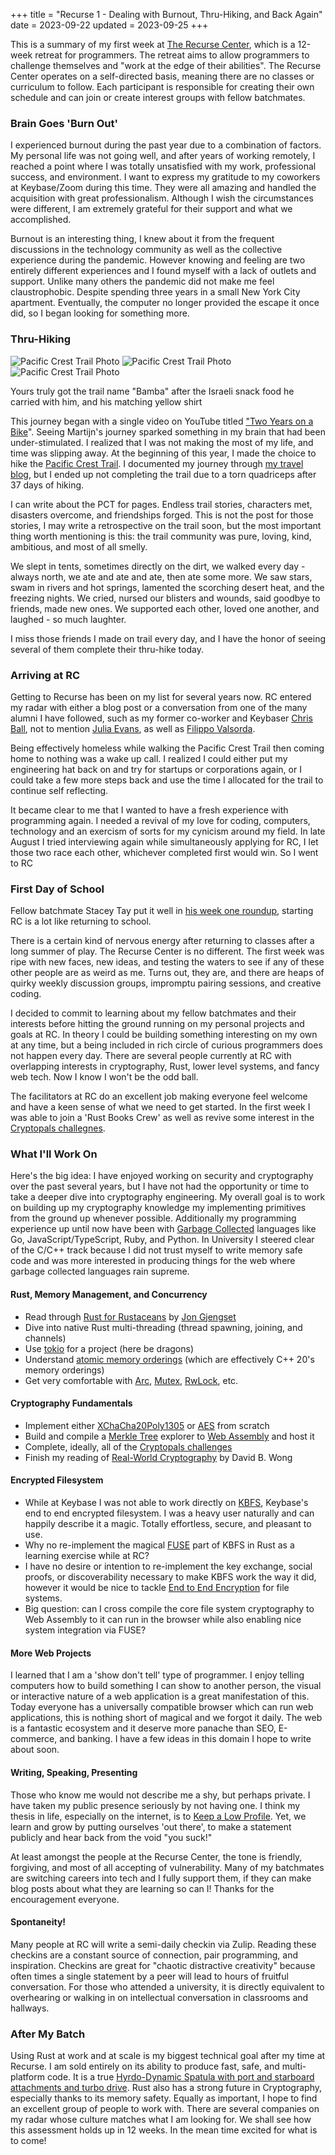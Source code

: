 +++
title = "Recurse 1 - Dealing with Burnout, Thru-Hiking, and Back Again"
date = 2023-09-22
updated = 2023-09-25
+++

This is a summary of my first week at [The Recurse Center](https://recurse.com),
which is a 12-week retreat for programmers. The retreat aims to allow
programmers to challenge themselves and "work at the edge of their abilities".
The Recurse Center operates on a self-directed basis, meaning there are no
classes or curriculum to follow. Each participant is responsible for creating
their own schedule and can join or create interest groups with fellow
batchmates.

### Brain Goes 'Burn Out'


I experienced burnout during the past year due to a combination of factors. My
personal life was not going well, and after years of working remotely, I reached
a point where I was totally unsatisfied with my work, professional success, and
environment. I want to express my gratitude to my coworkers at Keybase/Zoom
during this time. They were all amazing and handled the acquisition with great
professionalism. Although I wish the circumstances were different, I am
extremely grateful for their support and what we accomplished.

Burnout is an interesting thing, I knew about it from the frequent discussions
in the technology community as well as the collective experience during the
pandemic. However knowing and feeling are two entirely different experiences
and I found myself with a lack of outlets and support. Unlike many others the
pandemic did not make me feel claustrophobic. Despite spending three years in a
small New York City apartment. Eventually, the computer no longer provided the
escape it once did, so I began looking for something more.

### Thru-Hiking


![Pacific Crest Trail Photo](pct1.jpeg)
![Pacific Crest Trail Photo](pct2.jpeg)
![Pacific Crest Trail Photo](pct3.jpeg)


<div>
<figcaption>Yours truly got the trail name "Bamba" after the Israeli snack food he
carried with him, and his matching yellow shirt</figcaption>
</div>


This journey began with a single video on YouTube titled ["Two Years on a
Bike](https://www.youtube.com/watch?v=rY0i2wUmIak)". Seeing Martijn's journey
sparked something in my brain that had been under-stimulated. I realized that I
was not making the most of my life, and time was slipping away. At the beginning
of this year, I made the choice to hike the [Pacific Crest
Trail](https://en.wikipedia.org/wiki/Pacific_Crest_Trail). I documented my
journey through [my travel blog](https://jakeby.land), but I ended up not
completing the trail due to a torn quadriceps after 37 days of hiking.

I can write about the PCT for pages. Endless trail stories, characters met,
disasters overcome, and friendships forged. This is not the post for those
stories, I may write a retrospective on the trail soon, but the most important
thing worth mentioning is this: the trail community was pure, loving, kind,
ambitious, and most of all smelly.

We slept in tents, sometimes directly on the dirt, we walked every day - always
north, we ate and ate and ate, then ate some more. We saw stars, swam in rivers
and hot springs, lamented the scorching desert heat, and the freezing nights. We
cried, nursed our blisters and wounds, said goodbye to friends, made new ones.
We supported each other, loved one another, and laughed - so much laughter.

I miss those friends I made on trail every day, and I have the honor of seeing
several of them complete their thru-hike today.

### Arriving at RC


Getting to Recurse has been on my list for several years now. RC entered my
radar with either a blog post or a conversation from one of the many alumni I
have followed, such as my former co-worker and Keybaser [Chris
Ball](https://printf.net/), not to mention [Julia Evans](https://jvns.ca/), as
well as [Filippo Valsorda](https://filippo.io/).

Being effectively homeless while walking the Pacific Crest Trail then coming
home to nothing was a wake up call. I realized I could either put my engineering
hat back on and try for startups or corporations again, or I could take a few
more steps back and use the time I allocated for the trail to continue self
reflecting.

It became clear to me that I wanted to have a fresh experience with programming
again. I needed a revival of my love for coding, computers, technology and an
exercism of sorts for my cynicism around my field. In late August I tried
interviewing again while simultaneously applying for RC, I let those two race
each other, whichever completed first would win. So I went to RC

### First Day of School

Fellow batchmate Stacey Tay put it well in [his week one
roundup](https://stace.dev/rc-01-first-week-at-recurse), starting RC is a lot
like returning to school.

There is a certain kind of nervous energy after returning to classes after a
long summer of play. The Recurse Center is no different. The first week was ripe
with new faces, new ideas, and testing the waters to see if any of these other
people are as weird as me. Turns out, they are, and there are heaps of quirky
weekly discussion groups, impromptu pairing sessions, and creative coding.

I decided to commit to learning about my fellow batchmates and their interests
before hitting the ground running on my personal projects and goals at RC. In
theory I could be building something interesting on my own at any time, but a
being included in rich circle of curious programmers does not happen every day.
There are several people currently at RC with overlapping interests in
cryptography, Rust, lower level systems, and fancy web tech. Now I know I won't
be the odd ball.

The facilitators at RC do an excellent job making everyone feel welcome and have
a keen sense of what we need to get started. In the first week I was able to
join a 'Rust Books Crew' as well as revive some interest in the [Cryptopals
challegnes](https://cryptopals.com).

### What I'll Work On


Here's the big idea: I have enjoyed working on security and cryptography over
the past several years, but I have not had the opportunity or time to take a
deeper dive into cryptography engineering. My overall goal is to work on
building up my cryptography knowledge my implementing primitives from the ground
up whenever possible. Additionally my programming experience up until now have
been with [Garbage
Collected](https://en.wikipedia.org/wiki/Garbage_collection_(computer_science))
languages like Go, JavaScript/TypeScript, Ruby, and Python. In University I
steered clear of the C/C++ track because I did not trust myself to write memory
safe code and was more interested in producing things for the web where garbage
collected languages rain supreme.

#### Rust, Memory Management, and Concurrency

- Read through [Rust for Rustaceans](https://nostarch.com/rust-rustaceans) by
  [Jon Gjengset](https://thesquareplanet.com/)
- Dive into native Rust multi-threading (thread spawning, joining, and channels)
- Use [tokio](https://tokio.rs/) for a project (here be dragons)
- Understand [atomic memory
  orderings](https://doc.rust-lang.org/std/sync/atomic/enum.Ordering.html)
  (which are effectively C++ 20's memory orderings)
- Get very comfortable with
  [Arc](https://doc.rust-lang.org/std/sync/struct.Arc.html),
  [Mutex](https://doc.rust-lang.org/std/sync/struct.Mutex.html),
  [RwLock](https://doc.rust-lang.org/std/sync/struct.RwLock.html), etc.

####  Cryptography Fundamentals

- Implement either
  [XChaCha20Poly1305](https://en.wikipedia.org/wiki/ChaCha20-Poly1305) or
  [AES](https://en.wikipedia.org/wiki/Advanced_Encryption_Standard) from scratch
- Build and compile a [Merkle Tree](https://en.wikipedia.org/wiki/Merkle_tree)
  explorer to [Web Assembly](https://webassembly.org/) and host it
- Complete, ideally, all of the [Cryptopals challenges](https://cryptopals.com)
- Finish my reading of [Real-World
  Cryptography](https://www.manning.com/books/real-world-cryptography) by David
  B. Wong

#### Encrypted Filesystem

- While at Keybase I was not able to work directly on
  [KBFS](https://book.keybase.io/files), Keybase's end to end encrypted
  filesystem. I was a heavy user naturally and can happily describe it a magic.
  Totally effortless, secure, and pleasant to use.
- Why no re-implement the magical
  [FUSE](https://en.wikipedia.org/wiki/Filesystem_in_Userspace) part of KBFS in
  Rust as a learning exercise while at RC?
- I have no desire or intention to re-implement the key exchange, social proofs,
  or discoverability necessary to make KBFS work the way it did, however it
  would be nice to tackle [End to End
  Encryption](https://en.wikipedia.org/wiki/End-to-end_encryption) for file
  systems.
- Big question: can I cross compile the core file system cryptography to Web
  Assembly to it can run in the browser while also enabling nice system
  integration via FUSE?

#### More Web Projects 


I learned that I am a 'show don't tell' type of programmer. I enjoy telling
computers how to build something I can show to another person, the visual or
interactive nature of a web application is a great manifestation of this. Today
everyone has a universally compatible browser which can run web applications,
this is nothing short of magical and we forgot it daily. The web is a fantastic
ecosystem and it deserve more panache than SEO, E-commerce, and banking. I have
a few ideas in this domain I hope to write about soon.

#### Writing, Speaking, Presenting


Those who know me would not describe me a shy, but perhaps private. I have taken
my public presence seriously by not having one. I think my thesis in life,
especially on the internet, is to [Keep a Low Profile](@/writing/keep-a-low-profile/index.md).
Yet, we learn and grow by putting ourselves 'out there', to make a statement publicly and hear back 
from the void "you suck!"

At least amongst the people at the Recurse Center, the tone is friendly,
forgiving, and most of all accepting of vulnerability. Many of my batchmates are
switching careers into tech and I fully support them, if they can make blog
posts about what they are learning so can I! Thanks for the encouragement
everyone.

#### Spontaneity!


Many people at RC will write a semi-daily checkin via Zulip. Reading these
checkins are a constant source of connection, pair programming, and inspiration.
Checkins are great for "chaotic distractive creativity" because often times a
single statement by a peer will lead to hours of fruitful conversation. For
those who attended a university, it is directly equivalent to overhearing or
walking in on intellectual conversation in classrooms and hallways.

### After My Batch


Using Rust at work and at scale is my biggest technical goal after my time at
Recurse. I am sold entirely on its ability to produce fast, safe, and
multi-platform code. It is a true [Hyrdo-Dynamic Spatula with port and starboard
attachments and turbo drive](https://www.youtube.com/watch?v=rOHaBw7XlzA). Rust
also has a strong future in Cryptography, especially thanks to its memory
safety. Equally as important, I hope to find an excellent group of people to
work with. There are several companies on my radar whose culture matches what I
am looking for. We shall see how this assessment holds up in 12 weeks. In the
mean time excited for what is to come!
